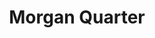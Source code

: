 ---
title: Morgan Quarter
path: "/portfolio/morgan-quarter"
heroimage: ../media/morgan-quarter-portfolio.jpg
websiteurl: http://morganquarter.co.uk
projectDescription: Vertical website with time lapse video to demonstrate the unique and quaint shopping environment. With a dedicated food and drink page to promote the quarters strong offering.
---